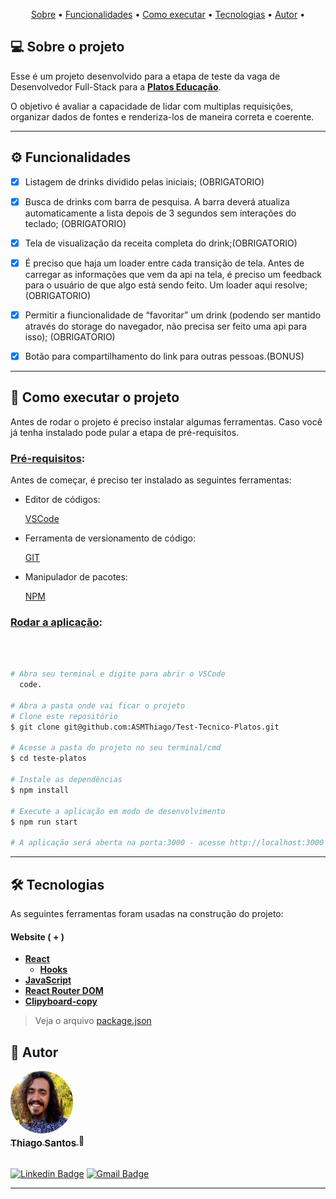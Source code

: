 <p align="center">
 <a href="#-sobre-o-projeto">Sobre</a> •
 <a href="#-funcionalidades">Funcionalidades</a> •
 <a href="#-como-executar-o-projeto">Como executar</a> • 
 <a href="#-tecnologias">Tecnologias</a> •
 <a href="#-autor">Autor</a> • 
</p>

## 💻 Sobre o projeto

<div id="-sobre-o-projeto">

Esse é um projeto desenvolvido para a etapa de teste da vaga de Desenvolvedor Full-Stack para a **[Platos Educação](https://www.linkedin.com/company/platosedu/about/)**.

O objetivo é avaliar a capacidade de lidar com multiplas requisições, organizar dados de fontes e renderiza-los de maneira correta e coerente. 

---

## ⚙️ Funcionalidades

<div id="-funcionalidades">
  
- [x] Listagem de drinks dividido pelas iniciais; (OBRIGATORIO)

- [x] Busca de drinks com barra de pesquisa. A barra deverá atualiza automaticamente a lista depois de 3 segundos sem interações do teclado; (OBRIGATORIO)

- [x] Tela de visualização da receita completa do drink;(OBRIGATORIO)

- [x] É preciso que haja um loader entre cada transição de tela. Antes de carregar as informações que vem da api na tela, é preciso um feedback para o usuário de que algo está sendo feito. Um loader aqui resolve;(OBRIGATORIO)

- [x] Permitir a fiuncionalidade de “favoritar” um drink (podendo ser mantido através do storage do navegador, não precisa ser feito uma api para isso); (OBRIGATORIO)

- [x] Botão para compartilhamento do link para outras pessoas.(BONUS)

---

## 🚀 Como executar o projeto

<div id="-como-executar-o-projeto">

Antes de rodar o projeto é preciso instalar algumas ferramentas. Caso você já tenha instalado pode pular a etapa de pré-requisitos.

### <u>Pré-requisitos</u>:

Antes de começar, é preciso ter instalado as seguintes ferramentas:

- Editor de códigos:

  [VSCode](https://code.visualstudio.com/)

- Ferramenta de versionamento de código:

  [GIT](https://git-scm.com)

- Manipulador de pacotes:

  [NPM](https://www.npmjs.com/)

### <u>Rodar a aplicação</u>:

&nbsp;

```bash

# Abra seu terminal e digite para abrir o VSCode
  code.

# Abra a pasta onde vai ficar o projeto
# Clone este repositório
$ git clone git@github.com:ASMThiago/Test-Tecnico-Platos.git

# Acesse a pasta do projeto no seu terminal/cmd
$ cd teste-platos

# Instale as dependências
$ npm install

# Execute a aplicação em modo de desenvolvimento
$ npm run start

# A aplicação será aberta na porta:3000 - acesse http://localhost:3000

```
---

## 🛠 Tecnologias

<div id="-tecnologias">

As seguintes ferramentas foram usadas na construção do projeto:

#### **Website** ( + )

- **[React](https://reactjs.org/)**
  - **[Hooks](https://reactjs.org/docs/hooks-intro.html)**
- **[JavaScript](https://www.javascript.com/)**
- **[React Router DOM](https://www.npmjs.com/package/react-router-dom)**
- **[Clipyboard-copy](https://www.npmjs.com/package/clipboard-copy)**

> Veja o arquivo [package.json](https://github.com/ASMThiago/Test-Tecnico-Platos/blob/master/package.json)
 
 ## 🦸 Autor

<div id="-autor">

  <a href="https://github.com/ASMThiago">
    <img style="border-radius: 50%;" src="./Thiago_Santos.png" width="100px;" alt="Autor"/>
    <br />
    <sub><b style="font-size: 15px;">Thiago Santos</b></sub>
  </a>🚀

  <br />
  <br />

[![Linkedin Badge](https://img.shields.io/badge/-ThiagoSantos-blue?style=flat-square&logo=Linkedin&logoColor=white&link=https://www.linkedin.com/in/thiago-a-santos/)](https://www.linkedin.com/in/thiago-a-santos/)
[![Gmail Badge](https://img.shields.io/badge/asm.thiago@gmail.com-c14438?style=flat-square&logo=Gmail&logoColor=white&link=mailto:asm.thiago@gmail.com)](mailto:asm.thiago@gmail.com)

---
